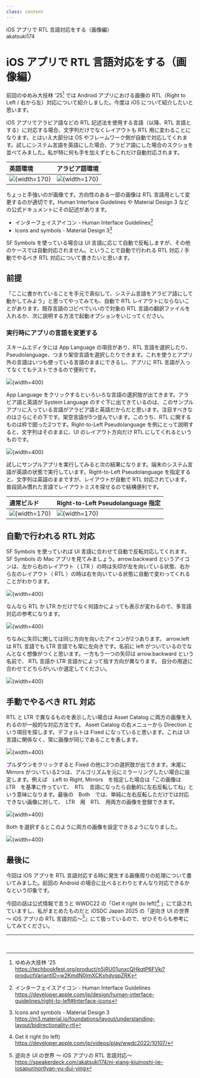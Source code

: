 ```yaml
---
class: content
---
```


<div class="doc-header">
  <div class="doc-title">iOS アプリで RTL 言語対応をする（画像編）</div>
  <div class="doc-author">akatsuki174</div>
</div>

# iOS アプリで RTL 言語対応をする（画像編）

前回のゆめみ大技林 '25[^daigirin_25] では Android アプリにおける画像の RTL（Right to Left / 右から左）対応について紹介しました。今度は iOS について紹介したいと思います。

iOS アプリでアラビア語などの RTL 記述法を使用する言語（以降、RTL 言語とする）に対応する場合、文字列だけでなくレイアウトも RTL 用に変わることになります。とはいえ大部分は OS やフレームワーク側が自動で対応してくれます。試しにシステム言語を英語にした場合、アラビア語にした場合のスクショを並べてみました。私が特に何も手を加えずともこれだけ自動対応されます。

| 英語環境 | アラビア語環境 |
| :-- | :-- |
| ![](images_akatsuki174/ltr_layout.png){width=170} | ![](images_akatsuki174/rtl_layout.png){width=170} |

ちょっと手強いのが画像です。方向性のある一部の画像は RTL 言語用として変更するのが適切です。Human Interface Guidelines や Material Design 3 などの公式ドキュメントにその記述があります。

- インターフェイスアイコン - Human Interface Guidelines[^human_interface_guidelines_interface-icons]
- Icons and symbols - Material Design 3[^icons_and_symbols]

SF Symbols を使っている場合は UI 言語に応じて自動で反転しますが、その他のケースでは自動対応されません。ということで自動で行われる RTL 対応 / 手動でやるべき RTL 対応について書きたいと思います。

[^daigirin_25]: ゆめみ大技林 '25 https://techbookfest.org/product/n5jRU01unxcQHkqtP6FVki?productVariantID=w2KmdN0jmXCKxhdyqpZRK
[^human_interface_guidelines_interface-icons]: インターフェイスアイコン - Human Interface Guidelines https://developer.apple.com/jp/design/human-interface-guidelines/right-to-left#Interface-icons
[^icons_and_symbols]: Icons and symbols - Material Design 3 https://m3.material.io/foundations/layout/understanding-layout/bidirectionality-rtl

## 前提

「ここに書かれていることを手元で真似して、システム言語をアラビア語にして動かしてみよう」と思ってやってみても、自動で RTL レイアウトにならないことがあります。既存言語のコピペでいいので対象の RTL 言語の翻訳ファイルを入れるか、次に説明する方法で起動オプションをいじってください。

### 実行時にアプリの言語を変更する

スキームエディタには App Language の項目があり、RTL 言語を選択したり、Pseudolanguage、つまり架空言語を選択したりできます。これを使うとアプリ外の言語はいつも使っている言語のままにできるし、アプリに RTL 言語が入ってなくてもテストできるので便利です。

![](images_akatsuki174/scheme_editor_app_language.png){width=400}

App Language をクリックするといろいろな言語の選択肢が出てきます。アラビア語と英語が System Language のすぐ下に出てきているのは、このサンプルアプリに入っている言語がアラビア語と英語だからだと思います。注目すべきなのはさらにその下です。架空言語が5つ並んでいます。このうち、RTL に関するものは枠で囲った2つです。Right-to-Left Pseudolanguage を例にとって説明すると、文字列はそのままに、UI のレイアウト方向だけ RTL にしてくれるというものです。

![](images_akatsuki174/scheme_editor_app_language_options.png){width=400}

試しにサンプルアプリを実行してみると次の結果になります。端末のシステム言語が英語の状態で実行しています。Right-to-Left Pseudolanguage を指定すると、文字列は英語のままですが、レイアウトが自動で RTL 対応されています。普段読み慣れた言語でレイアウトミスを探せるので結構便利です。

| 通常ビルド | Right-to-Left Pseudolanguage 指定 |
| :-- | :-- |
| ![](images_akatsuki174/nomal_build.png){width=170} | ![](images_akatsuki174/right_to_left_pseudolanguage_build.png){width=170} |

## 自動で行われる RTL 対応

SF Symbols を使っていれば UI 言語に合わせて自動で反転対応してくれます。SF Symbols の Mac アプリを見てみましょう。arrow.backward というアイコンは、左から右のレイアウト（ LTR ）の時は矢印が左を向いている状態、右から左のレイアウト（ RTL ）の時は右を向いている状態に自動で変わってくれることがわかります。

![](images_akatsuki174/sf_symbols_rtl.png){width=400}

なんなら RTL か LTR かだけでなく何語かによっても表示が変わるので、多言語対応の参考になります。

![](images_akatsuki174/sf_symbols_languages.png){width=400}

ちなみに矢印に関しては同じ方向を向いたアイコンが2つあります。 arrow.left は RTL 言語でも LTR 言語でも常に左向きです。名前に left がついているのでなんとなく想像がつくと思います。一方もう一つの矢印は arrow.backward という名前で、 RTL 言語か LTR 言語かによって指す方向が異なります。
自分の用途に合わせてどちらがいいか選定してください。

![](images_akatsuki174/sf_symbols_arrows.png){width=400}

## 手動でやるべき RTL 対応

RTL と LTR で異なるものを表示したい場合は Asset Catalog に両方の画像を入れるのが一般的な対応方法です。 Asset Catalog の右メニューから Direction という項目を探します。デフォルトは Fixed になっていると思います。これは UI 言語に関係なく、常に画像が同じであることを表します。

![](images_akatsuki174/asset_catalog_fixed.png){width=400}

プルダウンをクリックすると Fixed の他に3つの選択肢が出てきます。末尾に Mirrors がついている2つは、アルゴリズムを元にミラーリングしたい場合に設定します。例えば　Left to Right, Mirrors　を指定した場合は「この画像は　LTR　を基準に作っていて、　RTL　言語になったら自動的に左右反転してね」という意味になります。最後の　Both　では、単純に左右反転しただけでは対応できない画像に対して、　LTR　用　RTL　用両方の画像を登録できます。

![](images_akatsuki174/asset_catalog_options.png){width=400}

Both を選択するとこのように両方の画像を設定できるようになりました。

![](images_akatsuki174/asset_catalog_both.png){width=400}

## 最後に

今回は iOS アプリを RTL 言語対応する時に発生する画像周りの処理について書いてみました。前回の Android の場合に比べるとわりとすんなり対応できるかなという印象です。

今回の話は公式情報で言うと WWDC22 の「Get it right (to left)[^get_it_right_to_left] 」にて話されていますし、私がまとめたものだと iOSDC Japan 2025 の「逆向き UI の世界 〜 iOS アプリの RTL 言語対応〜[^support_rtl_in_ios_app]」にて扱っているので、ぜひそちらも参考にしてみてください。

[^get_it_right_to_left]: Get it right (to left) https://developer.apple.com/jp/videos/play/wwdc2022/10107/
[^support_rtl_in_ios_app]: 逆向き UI の世界 〜 iOS アプリの RTL 言語対応〜 https://speakerdeck.com/akatsuki174/ni-xiang-kiuinoshi-jie-iosapurinortlyan-yu-dui-ying

<!-- markdownlint-disable MD009 MD041 -->
<hr class="page-break" />
　
<!-- markdownlint-enable MD009 MD041 -->
